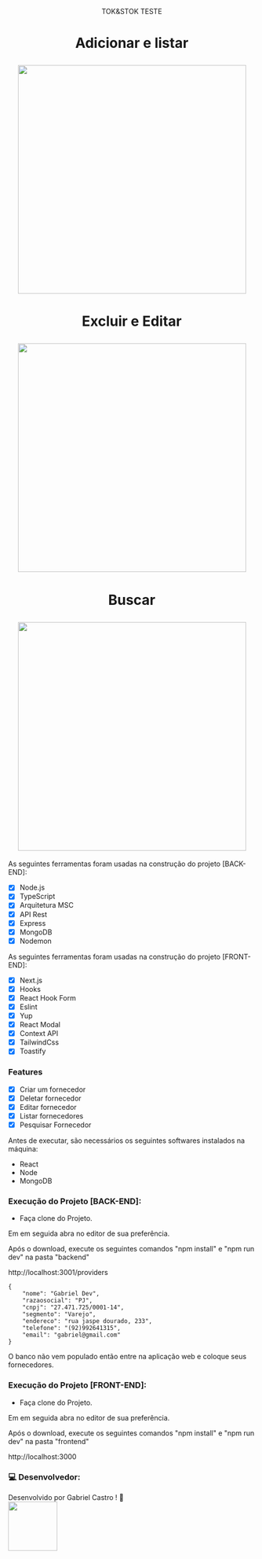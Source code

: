 <p align="center">TOK&STOK TESTE</p>

<h1 align="center">
	<p>Adicionar e listar</p>
  <img alt="" title="TaskApp" src="frontend/src/assets/adicionarElistar.gif" height="465" />
</h1>

<h1 align="center">
	<p>Excluir e Editar</p>
  <img alt="" title="TaskApp" src="frontend/src/assets/excluirEeditar.gif" height="465" />
</h1>

<h1 align="center">
	<p>Buscar</p>
  <img alt="" title="TaskApp" src="frontend/src/assets/buscar.gif" height="465" />
</h1>

As seguintes ferramentas foram usadas na construção do projeto [BACK-END]:

- [x] Node.js
- [x] TypeScript
- [x] Arquitetura MSC
- [x] API Rest
- [x] Express
- [x] MongoDB
- [x] Nodemon

As seguintes ferramentas foram usadas na construção do projeto [FRONT-END]:

- [x] Next.js
- [x] Hooks
- [x] React Hook Form
- [x] Eslint
- [x] Yup
- [x] React Modal
- [x] Context API
- [x] TailwindCss
- [x] Toastify

### Features

- [x] Criar um fornecedor
- [x] Deletar fornecedor
- [x] Editar fornecedor
- [x] Listar fornecedores
- [x] Pesquisar Fornecedor

<p>Antes de executar, são necessários os seguintes softwares instalados na máquina:</p>
 <ul> 
  <li> React </li>
  <li> Node </li>
  <li> MongoDB </li>
 </ul>

<h3>Execução do Projeto [BACK-END]:</h3>
<ul>
  <li>Faça clone do Projeto.</li>
</ul>
  <p>Em em seguida abra no editor de sua preferência.</p>
  <p>Após o download, execute os seguintes comandos "npm install" e "npm run dev" na pasta "backend"</p>
 
<p>http://localhost:3001/providers</p>

```corpo de requisição:
{
	"nome": "Gabriel Dev",
	"razaosocial": "PJ",
	"cnpj": "27.471.725/0001-14",
	"segmento": "Varejo",
	"endereco": "rua jaspe dourado, 233",
	"telefone": "(92)992641315",
	"email": "gabriel@gmail.com"
}

```

<p> O banco não vem populado então entre na aplicação web e coloque seus fornecedores.</p>

<h3>Execução do Projeto [FRONT-END]:</h3>
<ul>
  <li>Faça clone do Projeto.</li>
</ul>
  <p>Em em seguida abra no editor de sua preferência.</p>
  <p>Após o download, execute os seguintes comandos "npm install" e "npm run dev" na pasta "frontend"</p>
  
<p>http://localhost:3000</p>

### 💻 Desenvolvedor:

Desenvolvido por Gabriel Castro ! 🥇  
<kbd>
   <img src="https://avatars.githubusercontent.com/u/61993679?s=460&u=970a557bb6ad3bf6ff644dc20d5b6d3cdd753a93&v=4" width="100px;" />
</kbd>
